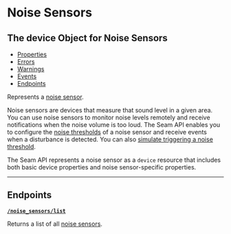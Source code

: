 # Noise Sensors

## The device Object for Noise Sensors

- [Properties](./#properties)
- [Errors](./#errors)
- [Warnings](./#warnings)
- [Events](./#events)
- [Endpoints](./#endpoints)


Represents a [noise sensor](https://docs.seam.co/latest/capability-guides/noise-sensors).

Noise sensors are devices that measure that sound level in a given area. You can use noise sensors to monitor noise levels remotely and receive notifications when the noise volume is too loud. The Seam API enables you to configure the [noise thresholds](https://docs.seam.co/latest/capability-guides/noise-sensors/configure-noise-threshold-settings) of a noise sensor and receive events when a disturbance is detected. You can also [simulate triggering a noise threshold](https://docs.seam.co/latest/api/noise_sensors/simulate/trigger_noise_threshold.md).

The Seam API represents a noise sensor as a `device` resource that includes both basic device properties and noise sensor-specific properties.

---

## Endpoints


[**`/noise_sensors/list`**](./list.md)

Returns a list of all [noise sensors](https://docs.seam.co/latest/capability-guides/noise-sensors).


